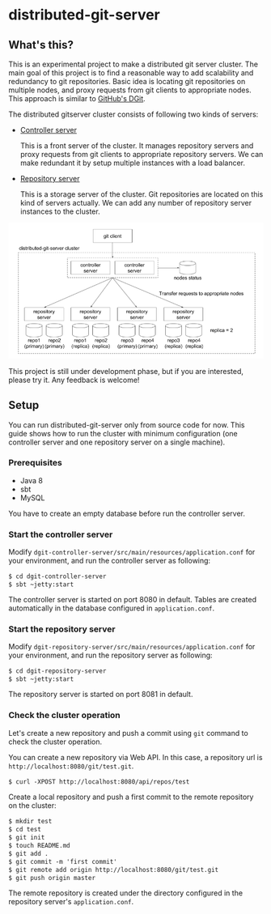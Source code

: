 distributed-git-server
========

## What's this?

This is an experimental project to make a distributed git server cluster. The main goal of this project is to find a reasonable way to add scalability and redundancy to git repositories. Basic idea is locating git repositories on multiple nodes, and proxy requests from git clients to appropriate nodes. This approach is similar to [GitHub's DGit](https://githubengineering.com/introducing-dgit/).

The distributed gitserver cluster consists of following two kinds of servers:

- [Controller server](https://github.com/takezoe/distributed-git-server/tree/master/dgit-controller-server)

  This is a front server of the cluster. It manages repository servers and proxy requests from git clients to appropriate repository servers. We can make redundant it by setup multiple instances with a load balancer. 

- [Repository server](https://github.com/takezoe/distributed-git-server/tree/master/dgit-repository-server)

  This is a storage server of the cluster. Git repositories are located on this kind of servers actually. We can add any number of repository server instances to the cluster.

![Architecture](architecture.png)

This project is still under development phase, but if you are interested, please try it. Any feedback is welcome!

## Setup

You can run distributed-git-server only from source code for now. This guide shows how to run the cluster with minimum configuration (one controller server and one repository server on a single machine).

### Prerequisites

- Java 8
- sbt
- MySQL

You have to create an empty database before run the controller server.

### Start the controller server

Modify `dgit-controller-server/src/main/resources/application.conf` for your environment, and run the controller server as following:

```
$ cd dgit-controller-server
$ sbt ~jetty:start
```

The controller server is started on port 8080 in default. Tables are created automatically in the database configured in `application.conf`.

### Start the repository server

Modify `dgit-repository-server/src/main/resources/application.conf` for your environment, and run the repository server as following:

```
$ cd dgit-repository-server
$ sbt ~jetty:start
```

The repository server is started on port 8081 in default.

### Check the cluster operation

Let's create a new repository and push a commit using `git` command to check the cluster operation.

You can create a new repository via Web API. In this case, a repository url is `http://localhost:8080/git/test.git`.

```
$ curl -XPOST http://localhost:8080/api/repos/test
```

Create a local repository and push a first commit to the remote repository on the cluster:

```
$ mkdir test
$ cd test
$ git init
$ touch README.md
$ git add .
$ git commit -m 'first commit'
$ git remote add origin http://localhost:8080/git/test.git
$ git push origin master
```

The remote repository is created under the directory configured in the repository server's `application.conf`.
